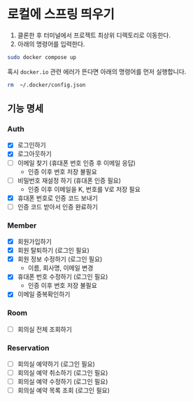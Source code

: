 # 로컬에 스프링 띄우기

1. 클론한 후 터미널에서 프로젝트 최상위 디렉토리로 이동한다.
2. 아래의 명령어를 입력한다.

```bash
sudo docker compose up
```

혹시 `docker.io` 관련 에러가 뜬다면 아래의 명령어를 먼저 실행합니다.

```bash
rm  ~/.docker/config.json
```

## 기능 명세

### Auth

- [x] 로그인하기
- [x] 로그아웃하기
- [ ] 이메일 찾기 (휴대폰 번호 인증 후 이메일 응답)
    - 인증 이후 번호 저장 불필요
- [ ] 비밀번호 재설정 하기 (휴대폰 인증 필요)
    - 인증 이후 이메일을 K, 번호를 V로 저장 필요
- [x] 휴대폰 번호로 인증 코드 보내기
- [ ] 인증 코드 받아서 인증 완료하기

### Member

- [x] 회원가입하기
- [x] 회원 탈퇴하기 (로그인 필요)
- [x] 회원 정보 수정하기 (로그인 필요)
    - 이름, 회사명, 이메일 변경
- [x] 휴대폰 번호 수정하기 (로그인 필요)
    - 인증 이후 번호 저장 불필요
- [x] 이메일 중복확인하기

### Room

- [ ] 회의실 전체 조회하기

### Reservation

- [ ] 회의실 예약하기 (로그인 필요)
- [ ] 회의실 예약 취소하기 (로그인 필요)
- [ ] 회의실 예약 수정하기 (로그인 필요)
- [ ] 회의실 예약 목록 조회 (로그인 필요)
